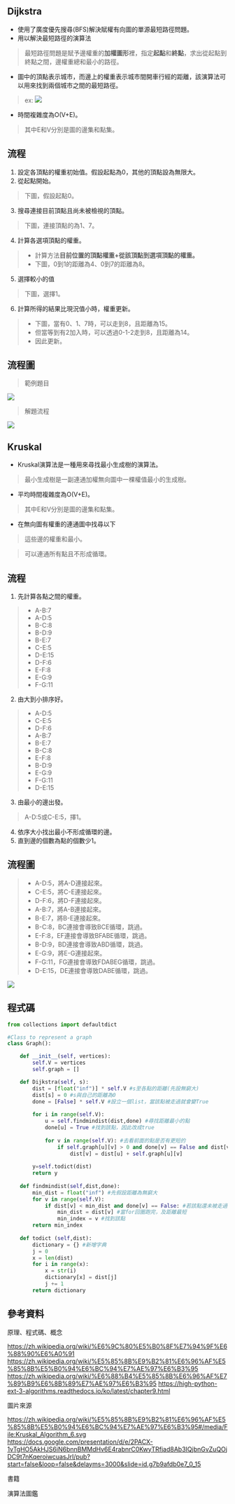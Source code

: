 ## Dijkstra
* 使用了廣度優先搜尋(BFS)解決賦權有向圖的單源最短路徑問題。
* 用以解決最短路徑的演算法
>最短路徑問題是賦予邊權重的**加權圖形**裡，指定**起點**和**終點**，求出從起點到終點之間，邊權重總和最小的路徑。
* 圖中的頂點表示城市，而邊上的權重表示城市間開車行經的距離，該演算法可以用來找到兩個城市之間的最短路徑。
> ex:
> ![](https://i.imgur.com/kAMusO7.gif)
* 時間複雜度為O(V+E)。
>其中E和V分別是圖的邊集和點集。

## 流程
1. 設定各頂點的權重初始值。假設起點為0，其他的頂點設為無限大。
2. 從起點開始。
>下圖，假設起點0。
3. 搜尋連接目前頂點且尚未被檢視的頂點。
>下圖，連接頂點的為1、7。
4. 計算各選項頂點的權重。
> * 計算方法**目前位置的頂點權重+從該頂點到選項頂點的權重。**
> * 下圖，0到1的距離為4、0到7的距離為8。
5. 選擇較小的值
>下圖，選擇1。
6. 計算所得的結果比現況值小時，權重更新。
>* 下圖，當有0、1、7時，可以走到8，且距離為15。
>* 但當等到有2加入時，可以透過0-1-2走到8，且距離為14。
>* 因此更新。

## 流程圖
>範例題目
>
![](https://i.imgur.com/Yo87tCX.jpg)

>解題流程

![](https://i.imgur.com/M5NN57F.jpg)

## Kruskal
* Kruskal演算法是一種用來尋找最小生成樹的演算法。
>最小生成樹是一副連通加權無向圖中一棵權值最小的生成樹。
* 平均時間複雜度為O(V+E)。
>其中E和V分別是圖的邊集和點集。
* 在無向圖有權重的連通圖中找尋以下
>這些邊的權重和最小。

>可以連通所有點且不形成循環。

## 流程
1. 先計算各點之間的權重。
>* A-B:7
>* A-D:5
>* B-C:8
>* B-D:9
>* B-E:7
>* C-E:5
>* D-E:15
>* D-F:6
>* E-F:8
>* E-G:9
>* F-G:11
2. 由大到小排序好。
>* A-D:5
>* C-E:5
>* D-F:6
>* A-B:7
>* B-E:7
>* B-C:8
>* E-F:8
>* B-D:9
>* E-G:9
>* F-G:11
>* D-E:15
3. 由最小的邊出發。
>A-D:5或C-E:5，擇1。
4. 依序大小找出最小不形成循環的邊。
5. 直到邊的個數為點的個數少1。
## 流程圖
>* A-D:5，將A-D連接起來。
>* C-E:5，將C-E連接起來。
>* D-F:6，將D-F連接起來。
>* A-B:7，將A-B連接起來。
>* B-E:7，將B-E連接起來。
>* B-C:8，BC連接會導致BCE循環，跳過。
>* E-F:8，EF連接會導致BFABE循環，跳過。
>* B-D:9，BD連接會導致ABD循環，跳過。
>* E-G:9，將E-G連接起來。
>* F-G:11，FG連接會導致FDABEG循環，跳過。
>* D-E:15，DE連接會導致DABE循環，跳過。

![](https://i.imgur.com/X657D9t.png)

## 程式碼
```python
from collections import defaultdict 

#Class to represent a graph 
class Graph(): 

    def __init__(self, vertices): 
        self.V = vertices 
        self.graph = [] 

    def Dijkstra(self, s): 
        dist = [float("inf")] * self.V #s至各點的距離(先設無窮大)
        dist[s] = 0 #s與自己的距離為0
        done = [False] * self.V #設立一個list，當該點被走過就會變True
        
        for i in range(self.V):
            u = self.findmindist(dist,done) #尋找距離最小的點
            done[u] = True #找到該點，因此改成true
            
            for v in range(self.V): #去看前面的點是否有更短的              
                if self.graph[u][v] > 0 and done[v] == False and dist[v] > dist[u] + self.graph[u][v]:
                    dist[v] = dist[u] + self.graph[u][v]
                   
        y=self.todict(dist)
        return y
    
    def findmindist(self,dist,done):
        min_dist = float("inf") #先假設距離為無窮大
        for v in range(self.V): 
            if dist[v] < min_dist and done[v] == False: #若該點還未被走過
                min_dist = dist[v] #當for回圈跑完，及距離最短
                min_index = v #找到該點
        return min_index    
    
    def todict (self,dist):
        dictionary = {} #新增字典
        j = 0 
        x = len(dist)
        for i in range(x):
            x = str(i)
            dictionary[x] = dist[j]
            j += 1
        return dictionary
```
## 參考資料

原理、程式碼、概念

https://zh.wikipedia.org/wiki/%E6%9C%80%E5%B0%8F%E7%94%9F%E6%88%90%E6%A0%91
https://zh.wikipedia.org/wiki/%E5%85%8B%E9%B2%81%E6%96%AF%E5%85%8B%E5%B0%94%E6%BC%94%E7%AE%97%E6%B3%95
https://zh.wikipedia.org/wiki/%E6%88%B4%E5%85%8B%E6%96%AF%E7%89%B9%E6%8B%89%E7%AE%97%E6%B3%95
https://high-python-ext-3-algorithms.readthedocs.io/ko/latest/chapter9.html

圖片來源

https://zh.wikipedia.org/wiki/%E5%85%8B%E9%B2%81%E6%96%AF%E5%85%8B%E5%B0%94%E6%BC%94%E7%AE%97%E6%B3%95#/media/File:Kruskal_Algorithm_6.svg
https://docs.google.com/presentation/d/e/2PACX-1vTgHO5AkHJS6iN6bnnBMMdHv6E4rabnrC0KwyTRfjad8Ab3IQjbnGvZuQOjDC9t7nKqeroiwcuasJrI/pub?start=false&loop=false&delayms=3000&slide=id.g7b9afdb0e7_0_15

書籍

演算法圖鑑
